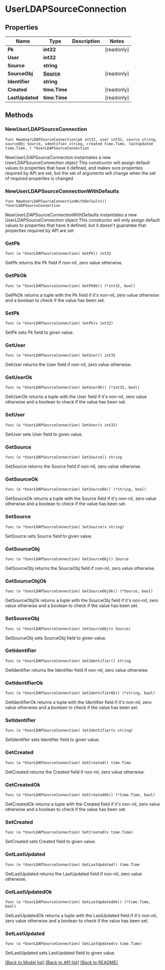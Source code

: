 # UserLDAPSourceConnection

## Properties

Name | Type | Description | Notes
------------ | ------------- | ------------- | -------------
**Pk** | **int32** |  | [readonly] 
**User** | **int32** |  | 
**Source** | **string** |  | 
**SourceObj** | [**Source**](Source.md) |  | [readonly] 
**Identifier** | **string** |  | 
**Created** | **time.Time** |  | [readonly] 
**LastUpdated** | **time.Time** |  | [readonly] 

## Methods

### NewUserLDAPSourceConnection

`func NewUserLDAPSourceConnection(pk int32, user int32, source string, sourceObj Source, identifier string, created time.Time, lastUpdated time.Time, ) *UserLDAPSourceConnection`

NewUserLDAPSourceConnection instantiates a new UserLDAPSourceConnection object
This constructor will assign default values to properties that have it defined,
and makes sure properties required by API are set, but the set of arguments
will change when the set of required properties is changed

### NewUserLDAPSourceConnectionWithDefaults

`func NewUserLDAPSourceConnectionWithDefaults() *UserLDAPSourceConnection`

NewUserLDAPSourceConnectionWithDefaults instantiates a new UserLDAPSourceConnection object
This constructor will only assign default values to properties that have it defined,
but it doesn't guarantee that properties required by API are set

### GetPk

`func (o *UserLDAPSourceConnection) GetPk() int32`

GetPk returns the Pk field if non-nil, zero value otherwise.

### GetPkOk

`func (o *UserLDAPSourceConnection) GetPkOk() (*int32, bool)`

GetPkOk returns a tuple with the Pk field if it's non-nil, zero value otherwise
and a boolean to check if the value has been set.

### SetPk

`func (o *UserLDAPSourceConnection) SetPk(v int32)`

SetPk sets Pk field to given value.


### GetUser

`func (o *UserLDAPSourceConnection) GetUser() int32`

GetUser returns the User field if non-nil, zero value otherwise.

### GetUserOk

`func (o *UserLDAPSourceConnection) GetUserOk() (*int32, bool)`

GetUserOk returns a tuple with the User field if it's non-nil, zero value otherwise
and a boolean to check if the value has been set.

### SetUser

`func (o *UserLDAPSourceConnection) SetUser(v int32)`

SetUser sets User field to given value.


### GetSource

`func (o *UserLDAPSourceConnection) GetSource() string`

GetSource returns the Source field if non-nil, zero value otherwise.

### GetSourceOk

`func (o *UserLDAPSourceConnection) GetSourceOk() (*string, bool)`

GetSourceOk returns a tuple with the Source field if it's non-nil, zero value otherwise
and a boolean to check if the value has been set.

### SetSource

`func (o *UserLDAPSourceConnection) SetSource(v string)`

SetSource sets Source field to given value.


### GetSourceObj

`func (o *UserLDAPSourceConnection) GetSourceObj() Source`

GetSourceObj returns the SourceObj field if non-nil, zero value otherwise.

### GetSourceObjOk

`func (o *UserLDAPSourceConnection) GetSourceObjOk() (*Source, bool)`

GetSourceObjOk returns a tuple with the SourceObj field if it's non-nil, zero value otherwise
and a boolean to check if the value has been set.

### SetSourceObj

`func (o *UserLDAPSourceConnection) SetSourceObj(v Source)`

SetSourceObj sets SourceObj field to given value.


### GetIdentifier

`func (o *UserLDAPSourceConnection) GetIdentifier() string`

GetIdentifier returns the Identifier field if non-nil, zero value otherwise.

### GetIdentifierOk

`func (o *UserLDAPSourceConnection) GetIdentifierOk() (*string, bool)`

GetIdentifierOk returns a tuple with the Identifier field if it's non-nil, zero value otherwise
and a boolean to check if the value has been set.

### SetIdentifier

`func (o *UserLDAPSourceConnection) SetIdentifier(v string)`

SetIdentifier sets Identifier field to given value.


### GetCreated

`func (o *UserLDAPSourceConnection) GetCreated() time.Time`

GetCreated returns the Created field if non-nil, zero value otherwise.

### GetCreatedOk

`func (o *UserLDAPSourceConnection) GetCreatedOk() (*time.Time, bool)`

GetCreatedOk returns a tuple with the Created field if it's non-nil, zero value otherwise
and a boolean to check if the value has been set.

### SetCreated

`func (o *UserLDAPSourceConnection) SetCreated(v time.Time)`

SetCreated sets Created field to given value.


### GetLastUpdated

`func (o *UserLDAPSourceConnection) GetLastUpdated() time.Time`

GetLastUpdated returns the LastUpdated field if non-nil, zero value otherwise.

### GetLastUpdatedOk

`func (o *UserLDAPSourceConnection) GetLastUpdatedOk() (*time.Time, bool)`

GetLastUpdatedOk returns a tuple with the LastUpdated field if it's non-nil, zero value otherwise
and a boolean to check if the value has been set.

### SetLastUpdated

`func (o *UserLDAPSourceConnection) SetLastUpdated(v time.Time)`

SetLastUpdated sets LastUpdated field to given value.



[[Back to Model list]](../README.md#documentation-for-models) [[Back to API list]](../README.md#documentation-for-api-endpoints) [[Back to README]](../README.md)


